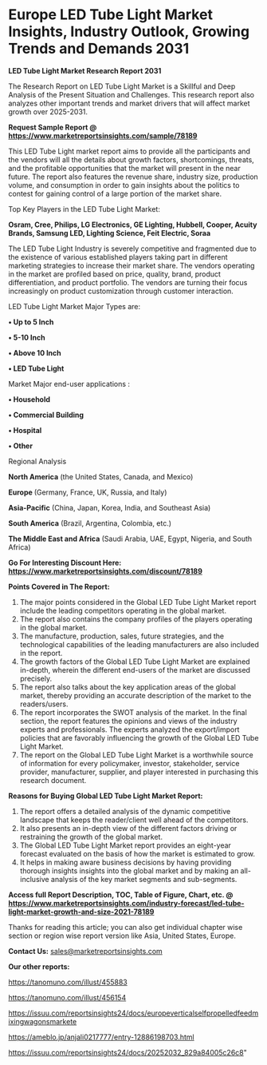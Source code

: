  # Europe LED Tube Light Market Insights, Industry Outlook, Growing Trends and Demands 2031

<strong>LED Tube Light Market Research Report 2031</strong>

The Research Report on LED Tube Light Market is a Skillful and Deep Analysis of the Present Situation and Challenges. This research report also analyzes other important trends and market drivers that will affect market growth over 2025-2031.

<strong>Request Sample Report @ <a href=https://www.marketreportsinsights.com/sample/78189>https://www.marketreportsinsights.com/sample/78189</a></strong>

This LED Tube Light market report aims to provide all the participants and the vendors will all the details about growth factors, shortcomings, threats, and the profitable opportunities that the market will present in the near future. The report also features the revenue share, industry size, production volume, and consumption in order to gain insights about the politics to contest for gaining control of a large portion of the market share.

Top Key Players in the LED Tube Light Market:

<strong>Osram, Cree, Philips, LG Electronics, GE Lighting, Hubbell, Cooper, Acuity Brands, Samsung LED, Lighting Science, Feit Electric, Soraa</strong>

The LED Tube Light Industry is severely competitive and fragmented due to the existence of various established players taking part in different marketing strategies to increase their market share. The vendors operating in the market are profiled based on price, quality, brand, product differentiation, and product portfolio. The vendors are turning their focus increasingly on product customization through customer interaction.

LED Tube Light Market Major Types are:

<strong>• Up to 5 Inch

• 5-10 Inch

• Above 10 Inch

• LED Tube Light</strong>

Market Major end-user applications :

<strong>• Household

• Commercial Building

• Hospital

• Other</strong>

Regional Analysis

</u><strong><b>North America</b></strong> (the United States, Canada, and Mexico)

<strong><b>Europe </b></strong>(Germany, France, UK, Russia, and Italy)

<strong><b>Asia-Pacific</b></strong> (China, Japan, Korea, India, and Southeast Asia)

<strong><b>South America</b></strong> (Brazil, Argentina, Colombia, etc.)

<strong><b>The Middle East and Africa</b></strong> (Saudi Arabia, UAE, Egypt, Nigeria, and South Africa)

<strong>Go For Interesting Discount Here: <a href=https://www.marketreportsinsights.com/discount/78189>https://www.marketreportsinsights.com/discount/78189</a></strong>

<strong>Points Covered in The Report:</strong>
<ol>
  <li>The major points considered in the Global LED Tube Light Market report include the leading competitors operating in the global market.</li>
  <li>The report also contains the company profiles of the players operating in the global market.</li>
  <li>The manufacture, production, sales, future strategies, and the technological capabilities of the leading manufacturers are also included in the report.</li>
  <li>The growth factors of the Global LED Tube Light Market are explained in-depth, wherein the different end-users of the market are discussed precisely.</li>
  <li>The report also talks about the key application areas of the global market, thereby providing an accurate description of the market to the readers/users.</li>
  <li>The report incorporates the SWOT analysis of the market. In the final section, the report features the opinions and views of the industry experts and professionals. The experts analyzed the export/import policies that are favorably influencing the growth of the Global LED Tube Light Market.</li>
  <li>The report on the Global LED Tube Light Market is a worthwhile source of information for every policymaker, investor, stakeholder, service provider, manufacturer, supplier, and player interested in purchasing this research document.</li>
</ol>
<strong>Reasons for Buying Global LED Tube Light Market Report:</strong>

<ol>
  <li>The report offers a detailed analysis of the dynamic competitive landscape that keeps the reader/client well ahead of the competitors.</li>
  <li>It also presents an in-depth view of the different factors driving or restraining the growth of the global market.</li>
  <li>The Global LED Tube Light Market report provides an eight-year forecast evaluated on the basis of how the market is estimated to grow.</li>
  <li>It helps in making aware business decisions by having providing thorough insights insights into the global market and by making an all-inclusive analysis of the key market segments and sub-segments.</li>
</ol>
<strong>Access full Report Description, TOC, Table of Figure, Chart, etc. @ <a href=https://www.marketreportsinsights.com/industry-forecast/led-tube-light-market-growth-and-size-2021-78189>https://www.marketreportsinsights.com/industry-forecast/led-tube-light-market-growth-and-size-2021-78189</a></strong>


Thanks for reading this article; you can also get individual chapter wise section or region wise report version like Asia, United States, Europe.

<strong>Contact Us:</strong>
sales@marketreportsinsights.com

<strong>Our other reports:</strong>

<a href=https://tanomuno.com/illust/455883>https://tanomuno.com/illust/455883</a>

<a href=https://tanomuno.com/illust/456154>https://tanomuno.com/illust/456154</a>

<a href=https://issuu.com/reportsinsights24/docs/europeverticalselfpropelledfeedmixingwagonsmarkete>https://issuu.com/reportsinsights24/docs/europeverticalselfpropelledfeedmixingwagonsmarkete</a>

<a href=https://ameblo.jp/anjali0217777/entry-12886198703.html>https://ameblo.jp/anjali0217777/entry-12886198703.html</a>

<a href=https://issuu.com/reportsinsights24/docs/20252032_829a84005c26c8>https://issuu.com/reportsinsights24/docs/20252032_829a84005c26c8</a>"
